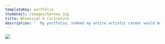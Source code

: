```yaml
---
templateKey: portfolio
thumbnail: /images/barney.jpg
title: Whimsical & Caricature
description: '  My portfolio, indeed my entire artistic career would be eminently incomplete   without humor and specifically, caricature.  In addition to studio   assignments, I have also enjoyed many years of drawing live for events-- great   for sharpening the skills of observation and interpretation.  Plus it makes   for outrageous and expeditious entertainment!  Here you will see work for   clients such as Our State and Outdoor Life Magazine, Corcoran Printing,   Goodwill Industries, Krispy Kreme, and others.  A picture is worth a thousand   laughs!'
---
```

![](/images/download.png)
